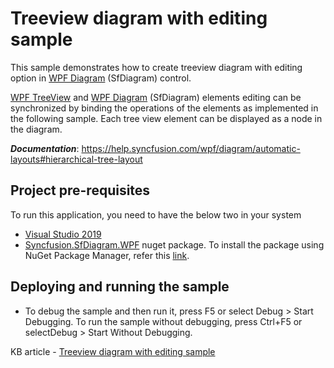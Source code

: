 # Treeview diagram with editing sample

This sample demonstrates how to create treeview diagram with editing option in [WPF Diagram](https://www.syncfusion.com/wpf-controls/diagram) (SfDiagram) control.

[WPF TreeView](https://www.syncfusion.com/wpf-controls/treeview) and [WPF Diagram](https://www.syncfusion.com/wpf-controls/diagram) (SfDiagram) elements editing can be synchronized by binding the operations of the elements as implemented in the following sample. Each tree view element can be displayed as a node in the diagram.

__*Documentation*__: https://help.syncfusion.com/wpf/diagram/automatic-layouts#hierarchical-tree-layout

## Project pre-requisites

To run this application, you need to have the below two in your system

* [Visual Studio 2019](https://www.visualstudio.com/wpf-vs)
* [Syncfusion.SfDiagram.WPF](https://www.nuget.org/packages/Syncfusion.SfDiagram.WPF/) nuget package. To install the package using NuGet Package Manager, refer this [link](https://docs.microsoft.com/en-us/nuget/quickstart/install-and-use-a-package-in-visual-studio#nuget-package-manager).

## Deploying and running the sample

* To debug the sample and then run it, press F5 or select Debug > Start Debugging. To run the sample without debugging, press Ctrl+F5 or selectDebug > Start Without Debugging.

KB article - [Treeview diagram with editing sample](https://www.syncfusion.com/kb/11491/how-to-create-treeview-and-diagram-with-editing-options-in-the-wpf-diagram-sfdiagram)
